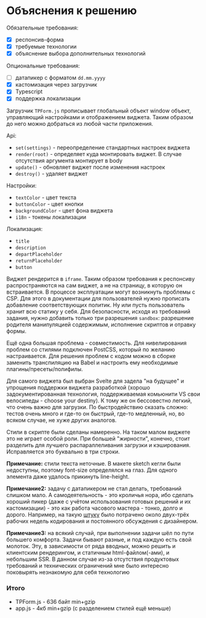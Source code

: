 # Объяснения к решению

Обязательные требования:
- [x] респонсив-форма
- [x] требуемые технологии
- [x] объяснение выбора дополнительных технологий

Опциональные требования:
- [ ] датапикер с форматом `dd.mm.yyyy`
- [x] кастомизация через загрузчик
- [x] Typescript
- [x] поддержка локализации

Загрузчик `TPForm.js` прописывает глобальный объект window объект, управляющий настройками и отображением виджета. Таким образом до него можно добраться из любой части приложения.

Api:
- `set(settings)` - переопределение стандартных настроек виджета
- `render(root)` - определяет куда монтировать виджет. В случае отсутствия аргумента монтирует в body
- `update()` - обновляет виджет после изменения настроек
- `destroy()` - удаляет виджет

Настройки:
- `textColor` - цвет текста
- `buttonColor` - цвет кнопки
- `backgroundColor` - цвет фона виджета
- `i18n` - токены локализации

Локализация:
- `title`
- `description`
- `departPlaceholder`
- `returnPlaceholder`
- `button`

Виджет рендерится в `iframe`. Таким образом требования к респонсиву распространяются на сам виджет, а не на страницу, в которую он встраивается. В процессе эксплуатации могут возникнуть проблемы с CSP. Для этого в документации для пользователей нужно прописать добавление соответствующих политик. Ну или пусть пользователь хранит всю статику у себя.
Для безопасности, исходя из требований задания, нужно добавить только три разрешения `sandbox`: разрешение родителя манипуляцией содержимым, исполнение скриптов и отравку формы.

Ещё одна большая проблема - совместимость. Для нивелирования проблем со стилями подключен PostCSS, который по желанию настраивается. Для решения проблем с кодом можно в сборке заменить транспиляцию на Babel и настроить ему необходимые плагины/пресеты/полифилы.

Для самого виджета был выбран Svelte для задела "на будущее" и упрощения поддержки виджета разработкой (хорошо задокументированная технология, поддерживаемая комьюнити VS свои велосипеды - choose your destiny). К тому же он бессовестно легкий, что очень важно для загрузки. По быстродействию сказать сложно: тестов очень много и где-то он быстрый, где-то медленный, но, во всяком случае, не хуже других аналогов.

Стили в скрипте были сделаны намеренно. На таком малом виджете это не играет особой роли. При большей "жирности", конечно, стоит разделить для лучшего распараллеливания загрузки и кэширования. Исправляется это буквально в три строки.

**Примечание:** стили текста неточные. В макете sketch кегли были недоступны, поэтому font-size определялся на глаз. Для одного элемента даже удалось прикинуть line-height.

**Примечание2:** задачу с датапикером не стал делать, требований слишком мало. А самодеятельность - это кроличья нора, ибо сделать хороший пикер (даже с учётом использования готовых решений и их кастомизации) - это как работа часового мастера - тонко, долго и дорого. Например, на такую [штуку](https://elama.github.io/elamajs-ui-kit/#/Components/Inputs/InputDate) было потрачено около двух-трёх рабочих недель кодирования и постоянного обсуждения с дизайнером.

**Примечание3:** на всякий случай, при выполнении задачи шёл по пути большего комфорта. Задачи бывают разные, и под каждую есть свой молоток. Эту, в зависимости от ряда вводных, можно решить и клиентским рендерингом, и статичным html-файлом(-ами), и небольшим SSR. В данном случае из-за отсутствия продуктовых требований и технических ограничений мне было интересно поковырять незнакомую для себя технологию

### Итого
- TPForm.js - 636 байт min+gzip
- app.js - 4кб min+gzip (с разделением стилей ещё меньше)
